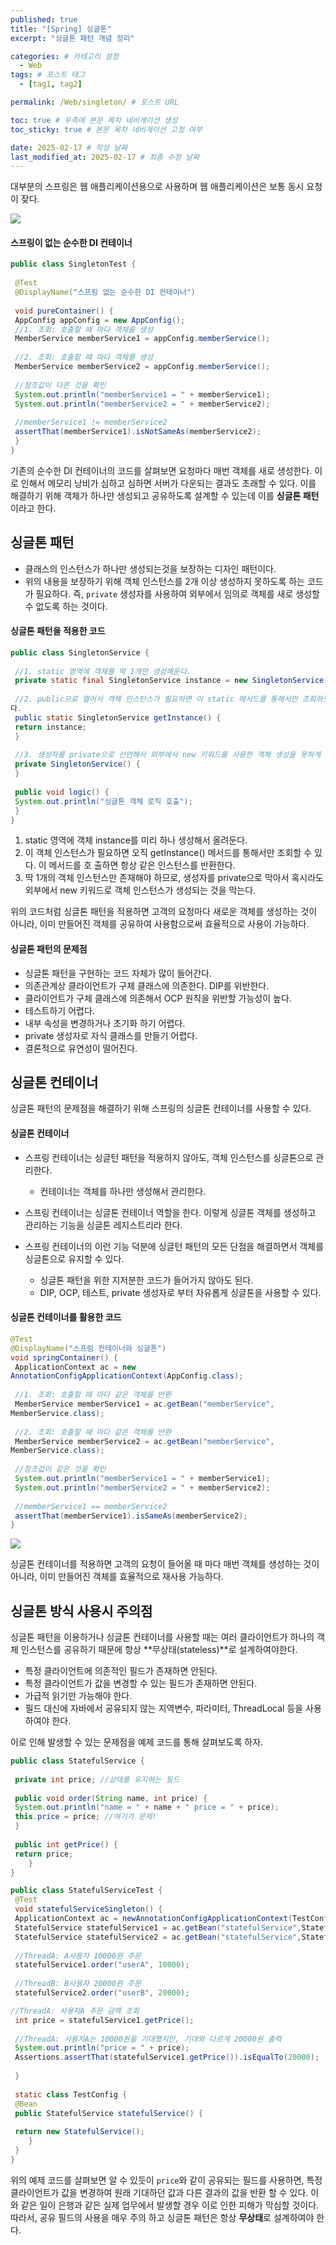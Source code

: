 ```yaml
---
published: true
title: "[Spring] 싱글톤"
excerpt: "싱글톤 패턴 개념 정리"

categories: # 카테고리 설정
  - Web
tags: # 포스트 태그
  - [tag1, tag2]

permalink: /Web/singleton/ # 포스트 URL

toc: true # 우측에 본문 목차 네비게이션 생성
toc_sticky: true # 본문 목차 네비게이션 고정 여부

date: 2025-02-17 # 작성 날짜
last_modified_at: 2025-02-17 # 최종 수정 날짜
---
```


대부분의 스프링은 웹 애플리케이션용으로 사용하며 웹 애플리케이션은 보통 동시 요청이 잦다.

![](https://velog.velcdn.com/images/gwoprk/post/149c4171-3441-4312-b45b-732cd3614def/image.png)

#### 스프링이 없는 순수한 DI 컨테이너
```java
public class SingletonTest {
 
 @Test
 @DisplayName("스프링 없는 순수한 DI 컨테이너")
 
 void pureContainer() {
 AppConfig appConfig = new AppConfig();
 //1. 조회: 호출할 때 마다 객체를 생성
 MemberService memberService1 = appConfig.memberService();
 
 //2. 조회: 호출할 때 마다 객체를 생성
 MemberService memberService2 = appConfig.memberService();
 
 //참조값이 다른 것을 확인
 System.out.println("memberService1 = " + memberService1);
 System.out.println("memberService2 = " + memberService2);
 
 //memberService1 != memberService2
 assertThat(memberService1).isNotSameAs(memberService2);
 }
}
```
기존의 순수한 DI 컨테이너의 코드를 살펴보면 요청마다 매번 객체를 새로 생성한다. 이로 인해서 메모리 낭비가 심하고 심하면 서버가 다운되는 결과도 초래할 수 있다. 이를 해결하기 위해 객체가 하나만 생성되고 공유하도록 설계할 수 있는데 이를 **싱글톤 패턴**이라고 한다.

## 싱글톤 패턴
- 클래스의 인스턴스가 하나만 생성되는것을 보장하는 디자인 패턴이다.
- 위의 내용을 보장하기 위해 객체 인스턴스를 2개 이상 생성하지 못하도록 하는 코드가 필요하다. 즉, `private` 생성자를 사용하여 외부에서 임의로 객체를 새로 생성할 수 없도록 하는 것이다.

#### 싱글톤 패턴을 적용한 코드
```java
public class SingletonService {
 
 //1. static 영역에 객체를 딱 1개만 생성해둔다.
 private static final SingletonService instance = new SingletonService();
 
 //2. public으로 열어서 객체 인스턴스가 필요하면 이 static 메서드를 통해서만 조회하도록 허용한
다.
 public static SingletonService getInstance() {
 return instance;
 }
 
 //3. 생성자를 private으로 선언해서 외부에서 new 키워드를 사용한 객체 생성을 못하게 막는다.
 private SingletonService() {
 }
 
 public void logic() {
 System.out.println("싱글톤 객체 로직 호출");
 }
}
```
1. static 영역에 객체 instance를 미리 하나 생성해서 올려둔다.
2. 이 객체 인스턴스가 필요하면 오직 getInstance() 메서드를 통해서만 조회할 수 있다. 이 메서드를 호
출하면 항상 같은 인스턴스를 반환한다.
3. 딱 1개의 객체 인스턴스만 존재해야 하므로, 생성자를 private으로 막아서 혹시라도 외부에서 new 키워드로 객체 인스턴스가 생성되는 것을 막는다.

위의 코드처럼 싱글톤 패턴을 적용하면 고객의 요청마다 새로운 객체를 생성하는 것이 아니라, 이미 만들어진 객체를 공유하여 사용함으로써 효율적으로 사용이 가능하다.

#### 싱글톤 패턴의 문제점
- 싱글톤 패턴을 구현하는 코드 자체가 많이 들어간다.
- 의존관계상 클라이언트가 구체 클래스에 의존한다. DIP를 위반한다.
- 클라이언트가 구체 클래스에 의존해서 OCP 원칙을 위반할 가능성이 높다.
- 테스트하기 어렵다.
- 내부 속성을 변경하거나 초기화 하기 어렵다.
- private 생성자로 자식 클래스를 만들기 어렵다.
- 결론적으로 유연성이 떨어진다.

## 싱글톤 컨테이너
싱글톤 패턴의 문제점을 해결하기 위해 스프링의 싱글톤 컨테이너를 사용할 수 있다.

#### 싱글톤 컨테이너
- 스프링 컨테이너는 싱글턴 패턴을 적용하지 않아도, 객체 인스턴스를 싱글톤으로 관리한다.
	
    - 컨테이너는 객체를 하나만 생성해서 관리한다.
- 스프링 컨테이너는 싱글톤 컨테이너 역할을 한다. 이렇게 싱글톤 객체를 생성하고 관리하는 기능을 싱글톤 레지스트리라 한다.
- 스프링 컨테이너의 이런 기능 덕분에 싱글턴 패턴의 모든 단점을 해결하면서 객체를 싱글톤으로 유지할 수 있다.
	
    - 싱글톤 패턴을 위한 지저분한 코드가 들어가지 않아도 된다.
    - DIP, OCP, 테스트, private 생성자로 부터 자유롭게 싱글톤을 사용할 수 있다.
 
#### 싱글톤 컨테이너를 활용한 코드
```java
@Test
@DisplayName("스프링 컨테이너와 싱글톤")
void springContainer() {
 ApplicationContext ac = new
AnnotationConfigApplicationContext(AppConfig.class);
 
 //1. 조회: 호출할 때 마다 같은 객체를 반환
 MemberService memberService1 = ac.getBean("memberService",
MemberService.class);
 
 //2. 조회: 호출할 때 마다 같은 객체를 반환
 MemberService memberService2 = ac.getBean("memberService",
MemberService.class);
 
 //참조값이 같은 것을 확인
 System.out.println("memberService1 = " + memberService1);
 System.out.println("memberService2 = " + memberService2);
 
 //memberService1 == memberService2
 assertThat(memberService1).isSameAs(memberService2);
}
```

![](https://velog.velcdn.com/images/gwoprk/post/d34d15fd-8ef5-44a3-9397-114755df21d4/image.png)

싱글톤 컨테이너를 적용하면 고객의 요청이 들어올 때 마다 매번 객체를 생성하는 것이 아니라, 이미 만들어진 객체를 효율적으로 재사용 가능하다.

## 싱글톤 방식 사용시 주의점
싱글톤 패턴을 이용하거나 싱글톤 컨테이너를 사용할 때는 여러 클라이언트가 하나의 객체 인스턴스를 공유하기 때문에 항상 **무상태(stateless)**로 설계하여야한다.
- 특정 클라이언트에 의존적인 필드가 존재하면 안된다.
- 특정 클라이언트가 값을 변경할 수 있는 필드가 존재하면 안된다.
- 가급적 읽기만 가능해야 한다.
- 필드 대신에 자바에서 공유되지 않는 지역변수, 파라미터, ThreadLocal 등을 사용하여야 한다.

이로 인해 발생할 수 있는 문제점을 예제 코드를 통해 살펴보도록 하자.

```java
public class StatefulService {
 
 private int price; //상태를 유지하는 필드
 
 public void order(String name, int price) {
 System.out.println("name = " + name + " price = " + price);
 this.price = price; //여기가 문제!
 }
 
 public int getPrice() {
 return price;
 	}
}
```

```java
public class StatefulServiceTest {
 @Test
 void statefulServiceSingleton() {
 ApplicationContext ac = newAnnotationConfigApplicationContext(TestConfig.class);
 StatefulService statefulService1 = ac.getBean("statefulService",StatefulService.class);
 StatefulService statefulService2 = ac.getBean("statefulService",StatefulService.class);
 
 //ThreadA: A사용자 10000원 주문
 statefulService1.order("userA", 10000);
 
 //ThreadB: B사용자 20000원 주문
 statefulService2.order("userB", 20000);

//ThreadA: 사용자A 주문 금액 조회
 int price = statefulService1.getPrice();
 
 //ThreadA: 사용자A는 10000원을 기대했지만, 기대와 다르게 20000원 출력
 System.out.println("price = " + price);
 Assertions.assertThat(statefulService1.getPrice()).isEqualTo(20000);
 
 }
 
 static class TestConfig {
 @Bean
 public StatefulService statefulService() {
 
 return new StatefulService();
 	}
 }
}
```
위의 예제 코드를 살펴보면 알 수 있듯이 `price`와 같이 공유되는 필드를 사용하면, 특정 클라이언트가 값을 변경하여 원래 기대하던 값과 다른 결과의 값을 반환 할 수 있다. 이와 같은 일이 은행과 같은 실제 업무에서 발생할 경우 이로 인한 피해가 막심할 것이다. 따라서, 공유 필드의 사용을 매우 주의 하고 싱글톤 패턴은 항상 **무상태**로 설계하여야 한다.